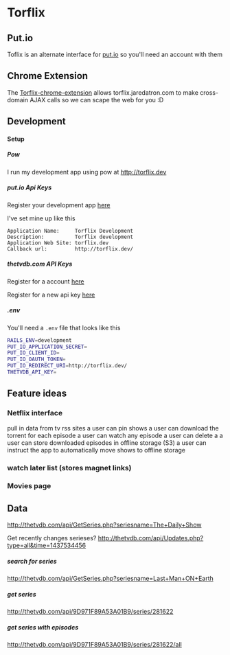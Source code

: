 # Torflix

## Put.io

Toflix is an alternate interface for [put.io](http://put.io) so you'll need an account with them

## Chrome Extension

The [Torflix-chrome-extension](https://github.com/deadlyicon/Torflix-chrome-extension) allows torflix.jaredatron.com to
make cross-domain AJAX calls so we can scape the web for you :D


## Development

#### Setup

##### Pow

I run my development app using pow at http://torflix.dev

##### put.io Api Keys

Register your development app [here](https://put.io/v2/oauth2/register)

I've set mine up like this

```
Application Name:     Torflix Development
Description:          Torflix development
Application Web Site: torflix.dev
Callback url:         http://torflix.dev/
```

##### thetvdb.com API Keys

Register for a account [here](http://thetvdb.com/?tab=register)

Register for a new api key [here](http://thetvdb.com/?tab=apiregister)

##### .env

You'll need a `.env` file that looks like this

```sh
RAILS_ENV=development
PUT_IO_APPLICATION_SECRET=
PUT_IO_CLIENT_ID=
PUT_IO_OAUTH_TOKEN=
PUT_IO_REDIRECT_URI=http://torflix.dev/
THETVDB_API_KEY=
```

## Feature ideas

### Netflix interface

pull in data from tv rss sites
a user can pin shows
a user can download the torrent for each episode
a user can watch any episode
a user can delete a
a user can store downloaded episodes in offline storage (S3)
a user can instruct the app to automatically move shows to offline storage


### watch later list (stores magnet links)


### Movies page




## Data


http://thetvdb.com/api/GetSeries.php?seriesname=The+Daily+Show

Get recently changes serieses?
http://thetvdb.com/api/Updates.php?type=all&time=1437534456


##### search for series
http://thetvdb.com/api/GetSeries.php?seriesname=Last+Man+ON+Earth


##### get series
http://thetvdb.com/api/9D971F89A53A01B9/series/281622

##### get series with episodes
http://thetvdb.com/api/9D971F89A53A01B9/series/281622/all
